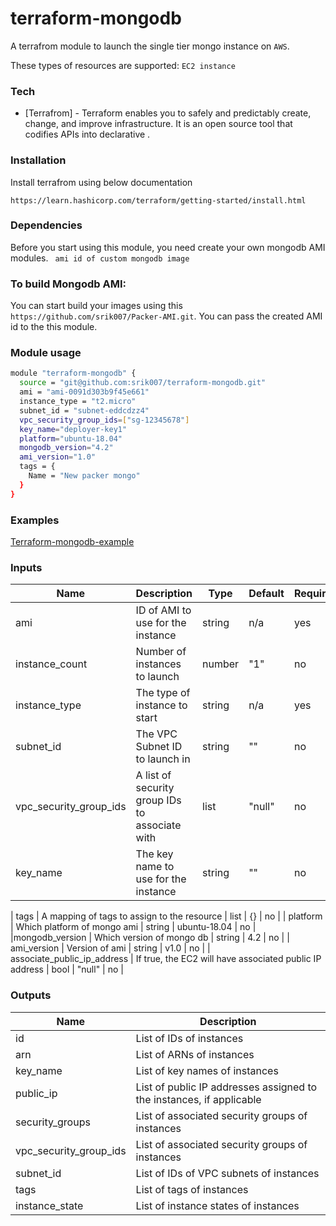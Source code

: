 # terraform-mongodb

A terrafrom module to launch the single tier mongo instance on ```AWS```.

These types of resources are supported:
``` EC2 instance ```

### Tech
* [Terrafrom] - Terraform enables you to safely and predictably create, change, and improve infrastructure. It is an open source tool that codifies APIs into declarative .

### Installation
Install terrafrom using below documentation

``` https://learn.hashicorp.com/terraform/getting-started/install.html ```

### Dependencies 

Before you start using this module, you need create your own mongodb AMI modules.
 ``` ami id of custom mongodb image```

### To build Mongodb AMI: 

You can start build your images using this ``` https://github.com/srik007/Packer-AMI.git ```. You can pass the created AMI id to the this module.

### Module usage 

```sh
module "terraform-mongodb" {
  source = "git@github.com:srik007/terraform-mongodb.git"
  ami = "ami-0091d303b9f45e661"
  instance_type = "t2.micro"
  subnet_id = "subnet-eddcdzz4"
  vpc_security_group_ids=["sg-12345678"]
  key_name="deployer-key1"
  platform="ubuntu-18.04"
  mongodb_version="4.2"
  ami_version="1.0"
  tags = {
    Name = "New packer mongo"
  }
}
```

### Examples

[Terraform-mongodb-example](https://github.com/srik007/terraform-mongodb-example)

### Inputs
| Name                        | Description                                             | Type   | Default      | Required | 
| --------------------------- | ------------------------------------------------------- | ------ | --------|----------|
| ami	                        | ID of AMI to use for the instance                       | string  |	n/a	         | yes      |
| instance_count	            | Number of instances to launch                           | number | "1"	        | no       |
| instance_type	              | The type of instance to start                           | string | n/a	        | yes      |
| subnet_id	                  | The VPC Subnet ID to launch in                          | string | 	""          | no       |
| vpc_security_group_ids      | A list of security group IDs to associate with          | list    | "null"       | no       |
|  key_name	                  | The key name to use for the instance	                  | string | 	""          | no       |

| tags                        | A mapping of tags to assign to the resource             | list   | {}           | no       |
| platform                    | Which platform of mongo ami                             | string | ubuntu-18.04 | no       |
|mongodb_version              | Which version of mongo db                               | string | 4.2          | no       |
| ami_version                 | Version of ami                                          | string | v1.0         | no       |
| associate_public_ip_address | If true, the EC2 will have associated public IP address | bool	 | "null"       | no       |

### Outputs

| Name                   | Description                                                          | 
| ---------------------- | -------------------------------------------------------------------- | 
| id                     | List of IDs of instances                                             | 
| arn                    | List of ARNs of instances                                            | 
| key_name               | List of key names of instances                                       | 
| public_ip	             | List of public IP addresses assigned to the instances, if applicable | 
| security_groups        | List of associated security groups of instances                      |
| vpc_security_group_ids | List of associated security groups of instances                      |
| subnet_id              | List of IDs of VPC subnets of instances                              |
| tags	                 | List of tags of instances                                            | 
| instance_state         | List of instance states of instances                                 |

